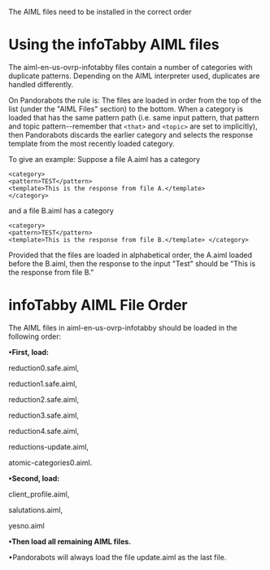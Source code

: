 The AIML files need to be installed in the correct order


# Using the infoTabby AIML files #

The aiml-en-us-ovrp-infotabby files contain a number of categories with duplicate patterns. Depending on the AIML interpreter used, duplicates are handled differently.

On Pandorabots the rule is: The files are loaded in order from the top of the list (under the "AIML Files" section) to the bottom. When a category is loaded that has the same pattern path (i.e. same input pattern, that pattern and topic pattern--remember that `<that>` and `<topic>` are set to implicitly), then Pandorabots discards the earlier category and selects the response template from the most recently loaded category.

To give an example: Suppose a file A.aiml has a category
```
<category> 
<pattern>TEST</pattern> 
<template>This is the response from file A.</template> 
</category>
```
and a file B.aiml has a category
```
<category> 
<pattern>TEST</pattern> 
<template>This is the response from file B.</template> </category>
```

Provided that the files are loaded in alphabetical order, the A.aiml loaded before the B.aiml, then the response to the input "Test" should be "This is the response from file B."

# infoTabby AIML File Order #

The AIML files in aiml-en-us-ovrp-infotabby should be loaded in the following order:

**•First, load:**

reduction0.safe.aiml,

reduction1.safe.aiml,

reduction2.safe.aiml,

reduction3.safe.aiml,

reduction4.safe.aiml,

reductions-update.aiml,

atomic-categories0.aiml.

**•Second, load:**

client\_profile.aiml,

salutations.aiml,

yesno.aiml

**•Then load all remaining AIML files.**

•Pandorabots will always load the file update.aiml as the last file.